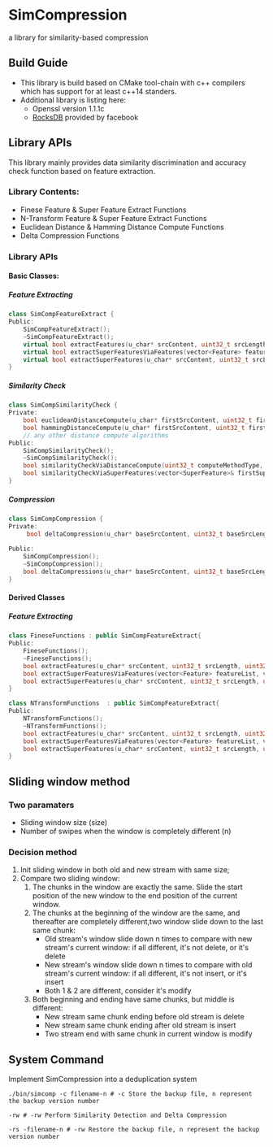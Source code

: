# SimCompression
a library for similarity-based compression

## Build Guide 
* This library is build based on CMake tool-chain with c++ compilers which has support for at least c++14 standers.
* Additional library is listing here:
    * Openssl version 1.1.1c
    * [RocksDB](https://github.com/facebook/rocksdb) provided by facebook
    
## Library APIs

This library mainly provides data similarity discrimination and accuracy check function based on feature extraction.

### Library Contents: 

* Finese Feature & Super Feature Extract Functions
* N-Transform Feature & Super Feature Extract Functions
* Euclidean Distance & Hamming Distance Compute Functions
* Delta Compression Functions

### Library APIs

#### Basic Classes:
##### Feature Extracting 
```c++
class SimCompFeatureExtract {
Public:
    SimCompFeatureExtract();
    ~SimCompFeatureExtract();
    virtual bool extractFeatures(u_char* srcContent, uint32_t srcLength, uint32_t targetFeatureNumber, vector<Feature>& featureList) = 0;
    virtual bool extractSuperFeaturesViaFeatures(vector<Feature> featureList, vector<SuperFeature>& superFeatureList) = 0;
    virtual bool extractSuperFeatures(u_char* srcContent, uint32_t srcLength, uint32_t targetSuperFeatureNumber, vector<SuperFeature>& superFeatureList) = 0;
}
```

##### Similarity Check
```c++
class SimCompSimilarityCheck {
Private:
    bool euclideanDistanceCompute(u_char* firstSrcContent, uint32_t firstSrcLength, u_char* secondSrcContent, uint32_t secondSrcLength, double& finalDistanceResult);
    bool hammingDistanceCompute(u_char* firstSrcContent, uint32_t firstSrcLength, u_char* secondSrcContent, uint32_t secondSrcLength, double& finalDistanceResult);
    // any other distance compute algorithms
Public:
    SimCompSimilarityCheck();
    ~SimCompSimilarityCheck();
    bool similarityCheckViaDistanceCompute(uint32_t computeMethodType, u_char* firstSrcContent, uint32_t firstSrcLength, u_char* secondSrcContent, uint32_t secondSrcLength, double& finalDistanceResult);
    bool similarityCheckViaSuperFeatures(vector<SuperFeature>& firstSuperFeatureList, vector<SuperFeature>& secondSuperFeatureList, double& finalDistanceResult);
}
```

##### Compression

```c++
class SimCompCompression {
Private:
     bool deltaCompression(u_char* baseSrcContent, uint32_t baseSrcLength, u_char* compressionSrcContent, uint32_t compressionSrcLength, u_char* compressionResultContent, uint32_t& compressionResultLength, DCStructure& additionalInformationForDeltaCompression);
    
Public:
    SimCompCompression();
    ~SimCompCompression();
    bool deltaCompressions(u_char* baseSrcContent, uint32_t baseSrcLength, u_char* compressionSrcContentList, vector<uint32_t> compressionSrcLengthList, u_char* compressionResultContent, vector<uint32_t>& compressionResultLengthList, vector<DCStructure>& additionalInformationForDeltaCompressionList);
}
```


#### Derived Classes

##### Feature Extracting
```c++
class FineseFunctions : public SimCompFeatureExtract{
Public:
    FineseFunctions();
    ~FineseFunctions();
    bool extractFeatures(u_char* srcContent, uint32_t srcLength, uint32_t targetFeatureNumber, vector<Feature>& featureList);
    bool extractSuperFeaturesViaFeatures(vector<Feature> featureList, vector<SuperFeature>& superFeatureList);
    bool extractSuperFeatures(u_char* srcContent, uint32_t srcLength, uint32_t targetSuperFeatureNumber, vector<SuperFeature>& superFeatureList);
}
```

```c++
class NTransformFunctions  : public SimCompFeatureExtract{
Public:
    NTransformFunctions();
    ~NTransformFunctions();
    bool extractFeatures(u_char* srcContent, uint32_t srcLength, uint32_t targetFeatureNumber, vector<Feature>& featureList);
    bool extractSuperFeaturesViaFeatures(vector<Feature> featureList, vector<SuperFeature>& superFeatureList);
    bool extractSuperFeatures(u_char* srcContent, uint32_t srcLength, uint32_t targetSuperFeatureNumber, vector<SuperFeature>& superFeatureList);
}
```

## Sliding window method

### Two paramaters

* Sliding window size (size)
* Number of swipes when the window is completely different (n)

### Decision method

1. Init sliding window in both old and new stream with same size;
2. Compare two sliding window:
    1. The chunks in the window are exactly the same. Slide the start position of the new window to the end position of the current window. 
    2. The chunks at the beginning of the window are the same, and thereafter are completely different,two window slide down to the last same chunk: 
        * Old stream's window slide down n times to compare with new stream's current window: if all different, it's not delete, or it's delete
        * New stream's window slide down n times to compare with old stream's current window: if all different, it's not insert, or it's insert
        * Both 1 & 2 are different, consider it's modify
    3. Both beginning and ending have same chunks, but middle is different:
        * New stream same chunk ending before old stream is delete
        * New stream same chunk ending after old stream is insert
        * Two stream end with same chunk in current window is modify

## System Command

Implement SimCompression into a deduplication system

```shell
./bin/simcomp -c filename-n # -c Store the backup file, n represent the backup version number

-rw # -rw Perform Similarity Detection and Delta Compression

-rs -filename-n # -rw Restore the backup file, n represent the backup version number
```


